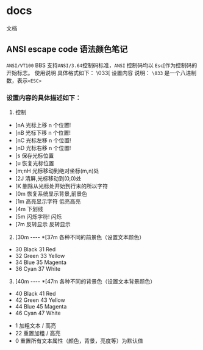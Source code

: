 # docs

文档

## ANSI escape code 语法颜色笔记

`ANSI/VT100` BBS 支持`ANSI/3.64`控制码标准，`ANSI` 控制码均以 `Esc`[作为控制码的开始标志。
使用说明
具体格式如下：
\033[ 设置内容
说明：
`\033` 是一个八进制数，表示`<ESC>`

### 设置内容的具体描述如下：
1. 控制
- [nA 光标上移 n 个位置!
- [nB 光标下移 n 个位置!
- [nC 光标左移 n 个位置!
- [nD 光标右移 n 个位置!
- [s 保存光标位置
- [u 恢复光标位置
- [m;nH 光标移动到绝对坐标(m,n)处
- [2J 清屏,光标移动到(0,0)处
- [K 删除从光标处开始到行末的所以字符
- [0m 恢复系统显示背景,前景色
- [1m 高亮显示字符 低亮高亮
- [4m 下划线
- [5m 闪烁字符! 闪烁
- [7m 反转显示 反转显示
2. [30m ---- \*[37m 各种不同的前景色（设置文本颜色）
- 30 Black 31 Red
- 32 Green 33 Yellow
- 34 Blue 35 Magenta
- 36 Cyan 37 White
3. [40m ---- \*[47m 各种不同的背景色（设置文本背景颜色）
- 40 Black 41 Red
- 42 Green 43 Yellow
- 44 Blue 45 Magenta
- 46 Cyan 47 White

* 1 加粗文本 / 高亮
* 22 重置加粗 / 高亮
* 0 重置所有文本属性（颜色，背景，亮度等）为默认值
